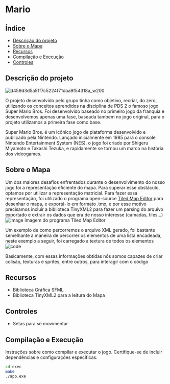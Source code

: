 # Mario

## Índice

- [Descrição do projeto](#descrição-do-projeto)
- [Sobre o Mapa](#sobre-o-mapa)
- [Recursos](#recursos)
- [Compilação e Execução](#compilação-e-execução)
- [Controles](#controles)

## Descrição do projeto
![d459d3d5a51f7c5224f71daa9f54318a_w200](https://github.com/pds2-dcc-ufmg/2023-2-TN-grupo12/assets/78943325/f5173082-626a-4754-9876-0087d16649c1)

O projeto desenvolvido pelo grupo tinha como objetivo, recriar, do zero, utilizando os conceitos aprendidos na disciplina de PDS 2 o famoso jogo Super Mario Bros. Foi desenvolvido baseado no primeiro jogo da franquia e desenvolvemos apenas uma fase, baseada tambem no jogo original, para o projeto utilizamos a primeira fase como base.
  
  Super Mario Bros. é um icônico jogo de plataforma desenvolvido e publicado pela Nintendo. 
Lançado inicialmente em 1985 para o console Nintendo Entertainment System (NES), o jogo foi criado por Shigeru Miyamoto e Takashi Tezuka,
e rapidamente se tornou um marco na história dos videogames.

## Sobre o Mapa

Um dos maiores desafios enfrentados durante o desenvolvimento do nosso jogo foi a representação eficiente do mapa. Para superar esse obstáculo, optamos por utilizar a representação matricial.
Para fazer essa representação, foi utilizado o programa open-source [Tiled Map Editor](https://www.mapeditor.org/) para desenhar o mapa, e exportá-lo em formato .tmx, e por esse motivo precisamos incluir a biblioteca TinyXML2 para fazer um parsing do arquivo exportado e extrair os dados que era de nosso interesse (camadas, tiles...)
![image](https://github.com/pds2-dcc-ufmg/2023-2-TN-grupo12/assets/78943325/186b136b-432e-4424-ba08-113ed30ad80a)
Imagem do programa Tiled Map Editor

Um exemplo de como percorremos o arquivo XML gerado, foi bastante semelhante à maneira de percorrer os elementos de uma lista encadeada, neste exemplo a seguir, foi carregado a textura de todos os elementos 
![code](https://github.com/pds2-dcc-ufmg/2023-2-TN-grupo12/assets/78943325/1b90d2f1-2358-4a9c-a244-edc1da89aac4)


Basicamente, com essas informações obtidas nós somos capazes de criar colisão, texturas e sprites, entre outros, para interagir com o código


## Recursos


- Biblioteca Gráfica SFML
- Biblioteca TinyXML2 para a leitura do Mapa

## Controles
- Setas para se movimentar

## Compilação e Execução

Instruções sobre como compilar e executar o jogo. Certifique-se de incluir dependências e configurações específicas.

```bash
cd exec
make
./app.exe
